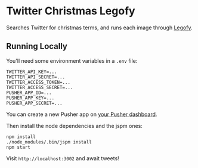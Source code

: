 # Twitter Christmas Legofy

Searches Twitter for christmas terms, and runs each image through [Legofy](https://github.com/Wildhoney/Legofy).

## Running Locally

You'll need some environment variables in a `.env` file:

```
TWITTER_API_KEY=...
TWITTER_API_SECRET=...
TWITTER_ACCESS_TOKEN=...
TWITTER_ACCESS_SECRET=...
PUSHER_APP_ID=...
PUSHER_APP_KEY=...
PUSHER_APP_SECRET=...
```

You can create a new Pusher app on [your Pusher dashboard](https://dashboard.pusher.com).

Then install the node dependencies and the jspm ones:

```
npm install
./node_modules/.bin/jspm install
npm start
```

Visit `http://localhost:3002` and await tweets!


